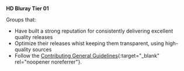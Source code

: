 <!-- markdownlint-disable MD041-->
**HD Bluray Tier 01**<br>

Groups that:

- Have built a strong reputation for consistently delivering excellent quality releases
- Optimize their releases whist keeping them transparent, using high-quality sources
- Follow the [Contributing General Guidelines](https://github.com/TRaSH-Guides/Guides/blob/master/CONTRIBUTING.md#general-guidelines){:target="_blank" rel="noopener noreferrer"}.
<!-- markdownlint-enable MD041-->
